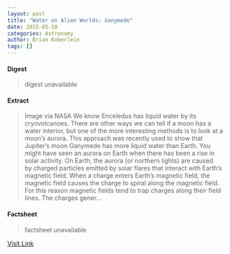```yaml
---
layout: post
title: "Water on Alien Worlds: Ganymede"
date: 2015-05-10
categories: Astronomy
author: Brian Koberlein
tags: []
---
```



#### Digest
>digest unavailable

#### Extract
>Image via NASA We know Enceledus has liquid water by its cryovolcanoes. There are other ways we can tell if a moon has a water interior, but one of the more interesting methods is to look at a moon’s aurora. This approach was recently used to show that Jupiter’s moon Ganymede has more liquid water than Earth. You might have seen an aurora on Earth when there has been a rise in solar activity. On Earth, the aurora (or northern lights) are caused by charged particles emitted by solar flares that interact with Earth’s magnetic field. When a charge enters Earth’s magnetic field, the magnetic field causes the charge to spiral along the magnetic field. For this reason magnetic fields tend to trap charges along their field lines. The charges gener...

#### Factsheet
>factsheet unavailable

[Visit Link](http://www.fromquarkstoquasars.com/water-on-alien-worlds-ganymede/)


